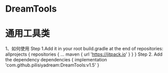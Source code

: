 # DreamTools
通用工具类
==========================================================================================================================================
1、如何使用
  Step 1.Add it in your root build.gradle at the end of repositories:
	allprojects {
		repositories {
			...
			maven { url 'https://jitpack.io' }
		}
	}
  Step 2. Add the dependency
  dependencies {
        implementation 'com.github.pilisiyadream:DreamTools:v1.5'
  }

